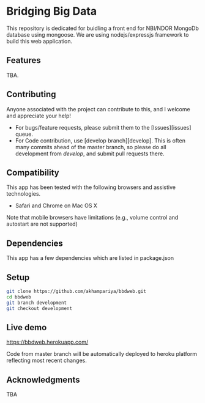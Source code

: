 Bridging Big Data
=================

This repository is dedicated for buidling a front end for NBI/NDOR MongoDb database using mongoose. We are using nodejs/expressjs framework to build this web application.


Features
--------

TBA.
    
Contributing
-------------

Anyone associated with the project can contribute to this, and I welcome and appreciate your help!

- For bugs/feature requests, please submit them to the [Issues][issues] queue. 
- For Code contribution, use [develop branch][develop]. This is often many commits ahead of the master branch, so please do all development from *develop*, and submit pull requests there.

Compatibility
-------------

This app has been tested with the following browsers and assistive technologies.

-   Safari and Chrome on Mac OS X


Note that mobile browsers have limitations (e.g., volume control and autostart are not supported) 

Dependencies
------------

This app has a few dependencies which are listed in package.json 

Setup 
-----

```bash
git clone https://github.com/akhampariya/bbdweb.git
cd bbdweb
git branch development
git checkout development
```

Live demo 
-----
https://bbdweb.herokuapp.com/

Code from master branch will be automatically deployed to heroku platform reflecting most recent changes.

Acknowledgments 
---------------
TBA

